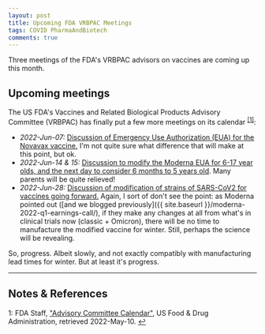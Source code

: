 ```yaml
---
layout: post
title: Upcoming FDA VRBPAC Meetings
tags: COVID PharmaAndBiotech
comments: true
---
```


Three meetings of the FDA's VRBPAC advisors on vaccines are coming up this month.  


## Upcoming meetings  

The US FDA's Vaccines and Related Biological Products Advisory Committee (VRBPAC) has
finally put a few more meetings on its calendar <sup id="fn1a">[[1]](#fn1)</sup>:  
- _2022-Jun-07:_ [Discussion of Emergency Use Authorization (EUA) for the Novavax vaccine.](https://www.fda.gov/advisory-committees/advisory-committee-calendar/vaccines-and-related-biological-products-advisory-committee-june-7-2022-meeting-announcement) I'm not quite sure what difference that will make at this point, but ok.  
- _2022-Jun-14 &amp; 15:_ [Discussion to modify the Moderna EUA for 6-17 year olds, and
  the next day to consider 6 months to 5 years old](https://www.fda.gov/advisory-committees/advisory-committee-calendar/vaccines-and-related-biological-products-advisory-committee-june-14-15-2022-meeting-announcement).  Many parents will be quite relieved!  
- _2022-Jun-28:_ [Discussion of modification of strains of SARS-CoV2 for vaccines going forward.](https://www.fda.gov/advisory-committees/advisory-committee-calendar/vaccines-and-related-biological-products-advisory-committee-june-28-2022-meeting-announcement#event-information) Again, I sort of don't see the point: as Moderna pointed out ([and we blogged previously]({{ site.baseurl }}/moderna-2022-q1-earnings-call/), if they make any changes at all from what's in clinical trials now (classic + Omicron), there will be no time to manufacture the modified vaccine for winter.  Still, perhaps the science will be revealing.  

So, progress.  Albeit slowly, and not exactly compatibly with manufacturing lead times for
winter.  But at least it's progress.

---

## Notes &amp; References  

<!--
<sup id="fn1a">[[1]](#fn1)</sup>

<a id="fn1">1</a>: ***, ["***"](***), *** [↩](#fn1a)  

<a href="{{ site.baseurl }}/images/***">
  <img src="{{ site.baseurl }}/images/***" width="400" height="***" alt="***" title="***" style="float: right; margin: 3px 3px 3px 3px; border: 1px solid #000000;">
</a>

<iframe width="400" height="224" src="***" allow="accelerometer; encrypted-media; gyroscope; picture-in-picture" allowfullscreen style="float: right; margin: 3px 3px 3px 3px; border: 1px solid #000000;"></iframe>
-->

<a id="fn1">1</a>: FDA Staff, ["Advisory Committee Calendar"](https://www.fda.gov/advisory-committees/advisory-committee-calendar), US Food &amp; Drug Administration, retrieved 2022-May-10. [↩](#fn1a)  
